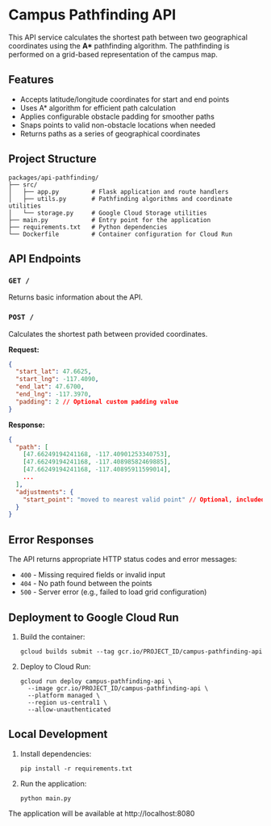 # Campus Pathfinding API

This API service calculates the shortest path between two geographical coordinates using the **A\*** pathfinding algorithm. The pathfinding is performed on a grid-based representation of the campus map.

## Features

- Accepts latitude/longitude coordinates for start and end points
- Uses A* algorithm for efficient path calculation
- Applies configurable obstacle padding for smoother paths
- Snaps points to valid non-obstacle locations when needed
- Returns paths as a series of geographical coordinates

## Project Structure

```
packages/api-pathfinding/
├── src/
│   ├── app.py         # Flask application and route handlers
│   ├── utils.py       # Pathfinding algorithms and coordinate utilities
│   └── storage.py     # Google Cloud Storage utilities
├── main.py            # Entry point for the application
├── requirements.txt   # Python dependencies
└── Dockerfile         # Container configuration for Cloud Run
```

## API Endpoints

### `GET /`

Returns basic information about the API.

### `POST /`

Calculates the shortest path between provided coordinates.

**Request:**
```json
{
  "start_lat": 47.6625,
  "start_lng": -117.4090,
  "end_lat": 47.6700,
  "end_lng": -117.3970,
  "padding": 2 // Optional custom padding value
}
```

**Response:**
```json
{
  "path": [
    [47.66249194241168, -117.40901253340753],
    [47.66249194241168, -117.40898582469885],
    [47.66249194241168, -117.40895911599014],
    ...
  ],
  "adjustments": {
    "start_point": "moved to nearest valid point" // Optional, included if adjustments were made
  }
}
```

## Error Responses

The API returns appropriate HTTP status codes and error messages:

- `400` - Missing required fields or invalid input
- `404` - No path found between the points
- `500` - Server error (e.g., failed to load grid configuration)

## Deployment to Google Cloud Run

1. Build the container:
   ```
   gcloud builds submit --tag gcr.io/PROJECT_ID/campus-pathfinding-api
   ```

2. Deploy to Cloud Run:
   ```
   gcloud run deploy campus-pathfinding-api \
     --image gcr.io/PROJECT_ID/campus-pathfinding-api \
     --platform managed \
     --region us-central1 \
     --allow-unauthenticated
   ```

## Local Development

1. Install dependencies:
   ```
   pip install -r requirements.txt
   ```

2. Run the application:
   ```
   python main.py
   ```

The application will be available at http://localhost:8080
